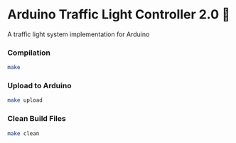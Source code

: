 # Arduino Traffic Light Controller 2.0 🚦

A traffic light system implementation for Arduino

### Compilation
```bash
make
```

### Upload to Arduino
```bash
make upload
```

### Clean Build Files
```bash
make clean
```
